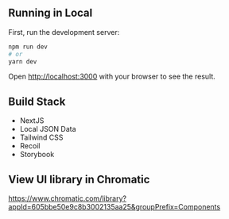 ## Running in Local

First, run the development server:

```bash
npm run dev
# or
yarn dev
```

Open [http://localhost:3000](http://localhost:3000) with your browser to see the result.

## Build Stack
- NextJS
- Local JSON Data
- Tailwind CSS
- Recoil
- Storybook

## View UI library in Chromatic
https://www.chromatic.com/library?appId=605bbe50e9c8b3002135aa25&groupPrefix=Components

